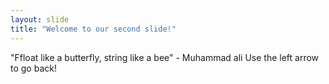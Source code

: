 ```yaml
---
layout: slide
title: "Welcome to our second slide!"
---
```

"Ffloat like a butterfly, string like a bee" - Muhammad ali
Use the left arrow to go back!
